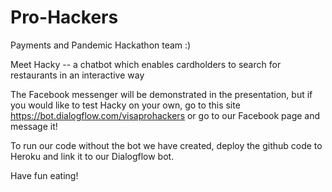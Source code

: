 # Pro-Hackers
Payments and Pandemic Hackathon team :)

Meet Hacky -- a chatbot which enables cardholders to search for restaurants in an interactive way

The Facebook messenger will be demonstrated in the presentation, but if you would like to test Hacky on your own, go to this site https://bot.dialogflow.com/visaprohackers or go to our Facebook page and message it!

To run our code without the bot we have created, deploy the github code to Heroku and link it to our Dialogflow bot.

Have fun eating!
